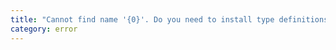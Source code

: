 ```yaml
---
title: "Cannot find name '{0}'. Do you need to install type definitions for jQuery? Try `npm i --save-dev @types/jquery`."
category: error
---
```

